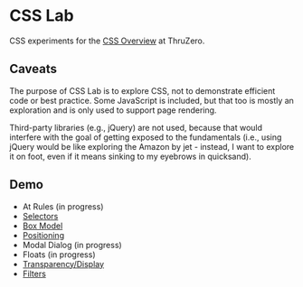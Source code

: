 # CSS Lab

CSS experiments for the [CSS Overview](http://www.thruzero.com/jcat3/apps/resources/resources.jsf?rid=css.overview) at ThruZero.

## Caveats

The purpose of CSS Lab is to explore CSS, not to demonstrate efficient code or best practice.
Some JavaScript is included, but that too is mostly an exploration and is only used to support page rendering.

Third-party libraries (e.g., jQuery) are not used, because that would interfere with the goal of getting exposed to the fundamentals
(i.e., using jQuery would be like exploring the Amazon by jet -
instead, I want to explore it on foot, even if it means sinking to my eyebrows in quicksand).

## Demo

* At Rules (in progress)
* [Selectors](http://www.thruzero.com/pages/jcat3/css-lab/selectors.html)
* [Box Model](http://www.thruzero.com/pages/jcat3/css-lab/boxModel.html)
* [Positioning](http://www.thruzero.com/pages/jcat3/css-lab/positioning.html)
* Modal Dialog (in progress)
* Floats (in progress)
* [Transparency/Display](http://www.thruzero.com/pages/jcat3/css-lab/transparencyDisplay.html)
* [Filters](http://www.thruzero.com/pages/jcat3/css-lab/filters.html)
